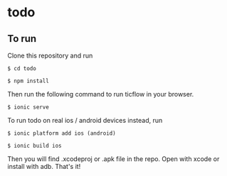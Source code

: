 # todo
## To run
Clone this repository and run

```
$ cd todo
```

```
$ npm install
```
Then run the following command to run ticflow in your browser.

```
$ ionic serve
```
To run todo on real ios / android devices instead, run

```
$ ionic platform add ios (android)
```

```
$ ionic build ios
```

Then you will find .xcodeproj or .apk file in the repo. Open with xcode or install with adb. That's it!
